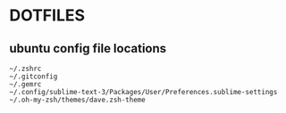 DOTFILES
===

ubuntu config file locations
---
```
~/.zshrc
~/.gitconfig
~/.gemrc
~/.config/sublime-text-3/Packages/User/Preferences.sublime-settings
~/.oh-my-zsh/themes/dave.zsh-theme
```
